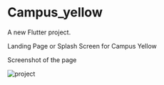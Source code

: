 # Campus_yellow

A new Flutter project.

Landing Page or Splash Screen for Campus Yellow 

Screenshot of the page

![project](https://user-images.githubusercontent.com/83510381/231949868-69254fed-8f76-4244-a14c-47e19f7dadc0.jpg)
